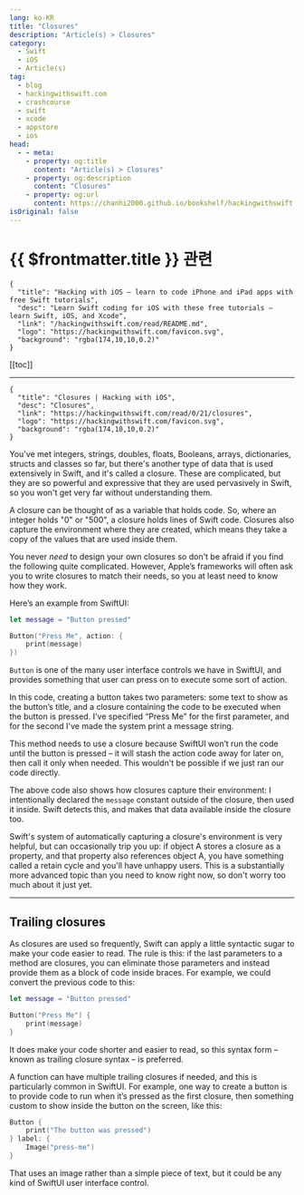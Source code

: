 ```yaml
---
lang: ko-KR
title: "Closures"
description: "Article(s) > Closures"
category:
  - Swift
  - iOS
  - Article(s)
tag: 
  - blog
  - hackingwithswift.com
  - crashcourse
  - swift
  - xcode
  - appstore
  - ios  
head:
  - - meta:
    - property: og:title
      content: "Article(s) > Closures"
    - property: og:description
      content: "Closures"
    - property: og:url
      content: https://chanhi2000.github.io/bookshelf/hackingwithswift.com/read/00/21-closures.html
isOriginal: false
---
```


# {{ $frontmatter.title }} 관련

```component VPCard
{
  "title": "Hacking with iOS – learn to code iPhone and iPad apps with free Swift tutorials",
  "desc": "Learn Swift coding for iOS with these free tutorials – learn Swift, iOS, and Xcode",
  "link": "/hackingwithswift.com/read/README.md",
  "logo": "https://hackingwithswift.com/favicon.svg",
  "background": "rgba(174,10,10,0.2)"
}
```

[[toc]]

---

```component VPCard
{
  "title": "Closures | Hacking with iOS",
  "desc": "Closures",
  "link": "https://hackingwithswift.com/read/0/21/closures",
  "logo": "https://hackingwithswift.com/favicon.svg",
  "background": "rgba(174,10,10,0.2)"
}
```

<VidStack src="youtube/1P0yQ72g6Bk" />

You've met integers, strings, doubles, floats, Booleans, arrays, dictionaries, structs and classes so far, but there's another type of data that is used extensively in Swift, and it's called a closure. These are complicated, but they are so powerful and expressive that they are used pervasively in Swift, so you won't get very far without understanding them.

A closure can be thought of as a variable that holds code. So, where an integer holds "0" or "500", a closure holds lines of Swift code. Closures also capture the environment where they are created, which means they take a copy of the values that are used inside them.

You never *need* to design your own closures so don't be afraid if you find the following quite complicated. However, Apple’s frameworks will often ask you to write closures to match their needs, so you at least need to know how they work.

Here’s an example from SwiftUI:

```swift
let message = "Button pressed"

Button("Press Me", action: {
    print(message)
})
```

`Button` is one of the many user interface controls we have in SwiftUI, and provides something that user can press on to execute some sort of action. 

In this code, creating a button takes two parameters: some text to show as the button’s title, and a closure containing the code to be executed when the button is pressed. I've specified “Press Me” for the first parameter, and for the second I've made the system print a message string.

This method needs to use a closure because SwiftUI won’t run the code until the button is pressed – it will stash the action code away for later on, then call it only when needed. This wouldn't be possible if we just ran our code directly.

The above code also shows how closures capture their environment: I intentionally declared the `message` constant outside of the closure, then used it inside. Swift detects this, and makes that data available inside the closure too.

Swift's system of automatically capturing a closure's environment is very helpful, but can occasionally trip you up: if object A stores a closure as a property, and that property also references object A, you have something called a retain cycle and you'll have unhappy users. This is a substantially more advanced topic than you need to know right now, so don't worry too much about it just yet.

---

## Trailing closures

As closures are used so frequently, Swift can apply a little syntactic sugar to make your code easier to read. The rule is this: if the last parameters to a method are closures, you can eliminate those parameters and instead provide them as a block of code inside braces. For example, we could convert the previous code to this:

```swift
let message = "Button pressed"

Button("Press Me") {
    print(message)
}
```

It does make your code shorter and easier to read, so this syntax form – known as trailing closure syntax – is preferred.

A function can have multiple trailing closures if needed, and this is particularly common in SwiftUI. For example, one way to create a button is to provide code to run when it’s pressed as the first closure, then something custom to show inside the button on the screen, like this:

```swift
Button {
    print("The button was pressed")
} label: {
    Image("press-me")
}
```

That uses an image rather than a simple piece of text, but it could be any kind of SwiftUI user interface control.

